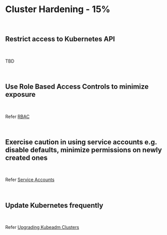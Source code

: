 # Cluster Hardening - 15%

<br />

## Restrict access to Kubernetes API

<br />

TBD

<br />

## Use Role Based Access Controls to minimize exposure

<br />

Refer [RBAC](../topics/rbac.md)

<br />

## Exercise caution in using service accounts e.g. disable defaults, minimize permissions on newly created ones

<br />

Refer [Service Accounts](../topics/service_accounts.md)

<br />

## Update Kubernetes frequently

<br />

Refer [Upgrading Kubeadm Clusters](https://kubernetes.io/docs/tasks/administer-cluster/kubeadm/kubeadm-upgrade/)

<br />